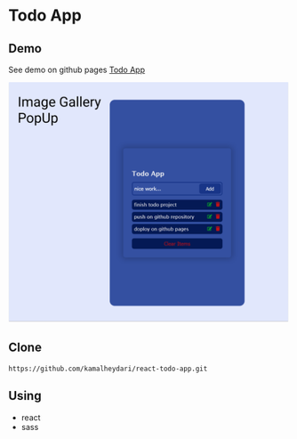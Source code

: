 # Todo App

## Demo

See demo on github pages
[Todo App](https://kamalheydari.github.io/react-todo-app/)

![demo](demo.png)

## Clone

```
https://github.com/kamalheydari/react-todo-app.git
```

## Using

- react
- sass
